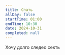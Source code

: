 ```yaml
---
title: Спать
allDay: false
startTime: 01:00
endTime: 10:30
date: 2024-10-31
completed: null
---
```

Хочу долго следео секть